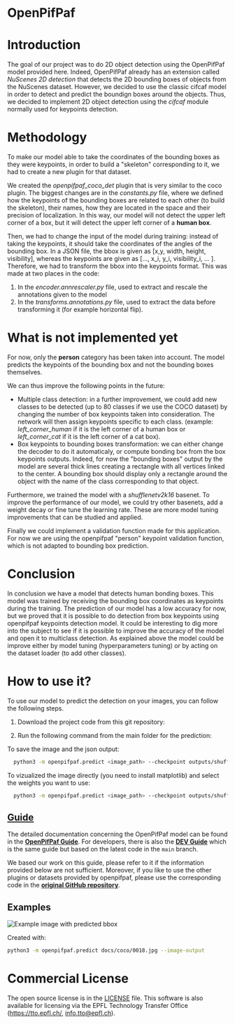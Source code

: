 # OpenPifPaf

# Introduction

The goal of our project was to do 2D object detection using the OpenPifPaf model provided here. Indeed, OpenPifPaf already has an extension called *NuScenes 2D detection* that detects the 2D bounding boxes of objects from the NuScenes dataset. However, we decided to use the classic cifcaf model in order to detect and predict the boundign boxes around the objects. 
Thus, we decided to implement 2D object detection using the *cifcaf* module normally used for keypoints detection. 

# Methodology

To make our model able to take the coordinates of the bounding boxes as they were keypoints, in order to build a "skeleton" corresponding to it, we had to create a new plugin for that dataset. 

We created the *openpifpaf_coco_det* plugin that is very similar to the coco plugin. The biggest changes are in the *constants.py* file, where we defined how the keypoints of the bounding boxes are related to each other (to build the skeleton), their names, how they are located in the space and their precision of localization. In this way, our model will not detect the upper left corner of a box, but it will detect the upper left corner of a **human box**. 

Then, we had to change the input of the model during training: instead of taking the keypoints, it should take the coordinates of the angles of the bounding box. In a JSON file, the bbox is given as [x,y, width, height, visibility], whereas the keypoints are given as [..., x_i, y_i, visibility_i, ... ]. Therefore, we had to transform the bbox into the keypoints format. This was made at two places in the code:
1. In the *encoder.annrescaler.py* file, used to extract and rescale the annotations given to the model
2. In the *transforms.annotations.py* file, used to extract the data before transforming it (for example horizontal flip). 

# What is not implemented yet

For now, only the **person** category has been taken into account. The model predicts the keypoints of the bounding box and not the bounding boxes themselves.

We can thus improve the following points in the future:

- Multiple class detection: in a further improvement, we could add new classes to be detected (up to 80 classes if we use the COCO dataset) by changing the number of box keypoints taken into consideration. The network will then assign keypoints specific to each class. (example: *left_corner_human* if it is the left corner of a human box or *left_corner_cat* if it is the left corner of a cat box).
- Box keypoints to bounding boxes transformation: we can either change the decoder to do it automaticaly, or compute bonding box from the box keypoints outputs. Indeed, for now the "bounding boxes" output by the model are several thick lines creating a rectangle with all vertices linked to the center. A bounding box should display only a rectangle around the object with the name of the class corresponding to that object.

Furthermore, we trained the model with a *shufflenetv2k16* basenet. To improve the performance of our model, we could try other basenets, add a weight decay or fine tune the learning rate.
These are more model tuning improvements that can be studied and applied.  

Finally we could implement a validation function made for this application. For now we are using the openpifpaf "person" keypoint validation function, which is not adapted to bounding box prediction.

# Conclusion 

In conclusion we have a model that detects human bonding boxes. This model was trained by receiving the bounding box coordinates as keypoints during the training. The prediction of our model has a low accuracy for now, but we proved that it is possible to do detection from box keypoints using openpifpaf keypoints detection model. It could be interesting to dig more into the subject to see if it is possible to improve the accuracy of the model and open it to multiclass detection.
As explained above the model could be improve either by model tuning (hyperparameters tuning) or by acting on the dataset loader (to add other classes). 

# How to use it?

To use our model to predict the detection on your images, you can follow the following steps.

1. Download the project code from this git repository: 

2. Run the following command from the main folder for the prediction: 

To save the image and the json output:
```sh
  python3 -m openpifpaf.predict <image_path> --checkpoint outputs/shufflenetv2k16-230528-181950-cocoboxkp.pkl.epoch002 --image-output <image_path> --json-output <json_path>
```

To vizualized the image directly (you need to install matplotlib) and select the weights you want to use: 
```sh
  python3 -m openpifpaf.predict <image_path> --checkpoint outputs/shufflenetv2k16-230528-181950-cocoboxkp.pkl.epoch002 --show
```


## [Guide](https://vita-epfl.github.io/openpifpaf/intro.html)

The detailed documentation concerning the OpenPifPaf model can be found in the __[OpenPifPaf Guide](https://vita-epfl.github.io/openpifpaf/intro.html)__.
For developers, there is also the
__[DEV Guide](https://vita-epfl.github.io/openpifpaf/dev/intro.html)__
which is the same guide but based on the latest code in the `main` branch.

We based our work on this guide, please refer to it if the information provided below are not sufficient. Moreover, if you like to use the other plugins or datasets provided by openpifpaf, please use the corresponding code in the __[original GitHub repository](https://github.com/vita-epfl/openpifpaf)__.

## Examples

![Example image with predicted bbox](https://github.com/alechp13/openpifpaf_bbox/blob/main/images_readme/0018.jpg.predictions.jpeg)

Created with:
```sh
python3 -m openpifpaf.predict docs/coco/0018.jpg --image-output
```


# Commercial License

The open source license is in the [LICENSE](https://github.com/vita-epfl/openpifpaf/blob/main/LICENSE) file.
This software is also available for licensing via the EPFL Technology Transfer
Office (https://tto.epfl.ch/, info.tto@epfl.ch).


[CC-BY-2.0]: https://creativecommons.org/licenses/by/2.0/
